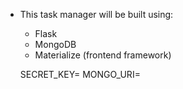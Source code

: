 -   This task manager will be built using:
    - Flask
    - MongoDB
    - Materialize (frontend framework)
    
    
    
    
    SECRET_KEY=<password>
MONGO_URI=<mongo connection string>